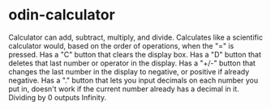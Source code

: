 # odin-calculator
Calculator can add, subtract, multiply, and divide.
Calculates like a scientific calculator would, based on the order of operations, when the "=" is pressed. 
Has a "C" button that clears the display box.
Has a "D" button that deletes that last number or operator in the display.
Has a "+/-" button that changes the last number in the display to negative, or positive if already negative.
Has a "." button that lets you input decimals on each number you put in, doesn't work if the current number already has a decimal in it.
Dividing by 0 outputs Infinity.
